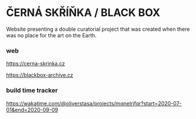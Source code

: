 # ČERNÁ SKŘÍŇKA / BLACK BOX
Website presenting a double curatorial project that was created when there was no place for the art on the Earth.



### web
https://cerna-skrinka.cz

https://blackbox-archive.cz




### build time tracker
https://wakatime.com/@oliverstasa/projects/mqnelrjfqr?start=2020-07-01&end=2020-09-09
